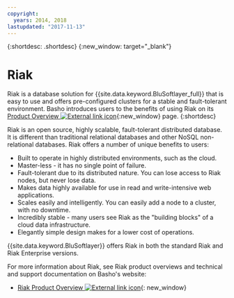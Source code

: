 ```yaml
---
copyright:
  years: 2014, 2018
lastupdated: "2017-11-13"
---
```


{:shortdesc: .shortdesc}
{:new_window: target="_blank"}

# Riak

Riak is a database solution for {{site.data.keyword.BluSoftlayer_full}} that is easy to use and offers pre-configured clusters for a stable and fault-tolerant environment. Basho introduces users to the benefits of using Riak on its [Product Overview ![External link icon](../../icons/launch-glyph.svg "External link icon")](http://basho.com/products/riak-overview/){:new_window} page.
{:shortdesc}

Riak is an open source, highly scalable, fault-tolerant distributed database. It is different than traditional relational databases and other NoSQL non-relational databases. Riak offers a number of unique benefits to users:

* Built to operate in highly distributed environments, such as the cloud.
* Master-less - it has no single point of failure.
* Fault-tolerant due to its distributed nature. You can lose access to Riak nodes, but never lose data.
* Makes data highly available for use in read and write-intensive web applications.
* Scales easily and intelligently. You can easily add a node to a cluster, with no downtime.
* Incredibly stable - many users see Riak as the "building blocks" of a cloud data infrastructure.
* Elegantly simple design makes for a lower cost of operations.

{{site.data.keyword.BluSoftlayer}} offers Riak in both the standard Riak and Riak Enterprise versions.

For more information about Riak, see Riak product overviews and technical and support documentation on Basho's website:

* [Riak Product Overview ![External link icon](../../icons/launch-glyph.svg "External link icon")](http://basho.com/products/riak-overview/){: new_window}

